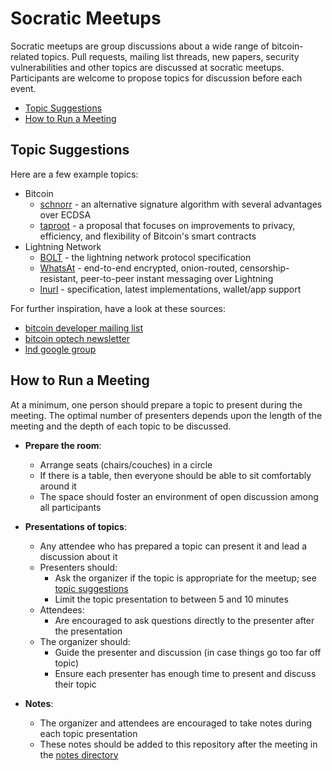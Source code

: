 # Socratic Meetups

Socratic meetups are group discussions about a wide range of bitcoin-related topics. Pull requests, mailing list threads, new papers, security vulnerabilities and other topics are discussed at socratic meetups. Participants are welcome to propose topics for discussion before each event.

* [Topic Suggestions](#topic-suggestions)
* [How to Run a Meeting](#how-to-run-a-meeting)

## Topic Suggestions

Here are a few example topics:
* Bitcoin
	* [schnorr](https://en.bitcoin.it/wiki/Schnorr) - an alternative signature algorithm with several advantages over ECDSA
	* [taproot](https://github.com/sipa/bips/blob/bip-schnorr/bip-taproot.mediawiki) - a proposal that focuses on improvements to privacy, efficiency, and flexibility of Bitcoin's smart contracts
* Lightning Network
	* [BOLT](https://github.com/lightningnetwork/lightning-rfc/blob/master/00-introduction.md) - the lightning network protocol specification
	* [WhatsAt](https://github.com/joostjager/whatsat) - end-to-end encrypted, onion-routed, censorship-resistant, peer-to-peer instant messaging over Lightning
	* [lnurl](https://github.com/btcontract/lnurl-rfc) - specification, latest implementations, wallet/app support

For further inspiration, have a look at these sources:
* [bitcoin developer mailing list](https://lists.linuxfoundation.org/mailman/listinfo/bitcoin-dev)
* [bitcoin optech newsletter](https://bitcoinops.org/en/newsletters/)
* [lnd google group](https://groups.google.com/a/lightning.engineering/forum/#!forum/lnd)


## How to Run a Meeting

At a minimum, one person should prepare a topic to present during the meeting. The optimal number of presenters depends upon the length of the meeting and the depth of each topic to be discussed.

* __Prepare the room__:
	* Arrange seats (chairs/couches) in a circle
	* If there is a table, then everyone should be able to sit comfortably around it
	* The space should foster an environment of open discussion among all participants

* __Presentations of topics__:
	* Any attendee who has prepared a topic can present it and lead a discussion about it
	* Presenters should:
		* Ask the organizer if the topic is appropriate for the meetup; see [topic suggestions](#topic-suggestions)
		* Limit the topic presentation to between 5 and 10 minutes
	* Attendees:
		* Are encouraged to ask questions directly to the presenter after the presentation
	* The organizer should:
		* Guide the presenter and discussion (in case things go too far off topic)
		* Ensure each presenter has enough time to present and discuss their topic

* __Notes__:
	* The organizer and attendees are encouraged to take notes during each topic presentation
	* These notes should be added to this repository after the meeting in the [notes directory](https://github.com/Learn-by-doing/socratic-meetups/tree/master/meeting-notes)

